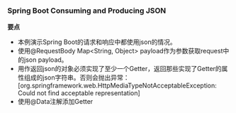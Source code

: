 ### Spring Boot Consuming and Producing JSON
**要点**
 - 本例演示Spring Boot的请求和响应中都使用json的情况。
 - 使用@RequestBody Map<String, Object> payload作为参数获取request中的json payload。
 - 用作返回json的对象必须实现了至少一个Getter，返回那些实现了Getter的属性组成的json字符串。否则会抛出异常：  
   [org.springframework.web.HttpMediaTypeNotAcceptableException: Could not find acceptable representation]
 - 使用@Data注解添加Getter